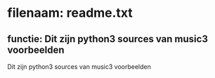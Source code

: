 # filenaam: readme.txt
## functie: Dit zijn python3 sources van music3 voorbeelden

Dit zijn python3 sources van music3 voorbeelden